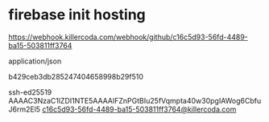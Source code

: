 # firebase init hosting

https://webhook.killercoda.com/webhook/github/c16c5d93-56fd-4489-ba15-503811ff3764


application/json


b429ceb3db285247404658998b29f510

ssh-ed25519 AAAAC3NzaC1lZDI1NTE5AAAAIFZnPGtBIu25fVqmpta40w30pgIAWog6CbfuJ6rm2El5 c16c5d93-56fd-4489-ba15-503811ff3764@killercoda.com